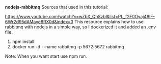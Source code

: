 **nodejs-rabbitmq**
Sources that used in this tutorial:

https://www.youtube.com/watch?v=wZbX_Qh8zbI&list=PL_f2F0Oyaj48lF-6Wr2d95dAMaye8RX0d&index=3
This resource explains how to use rabbitmq with nodejs in a simple way, so I dockerized it and added an .env file.

1. npm install
2. docker run -d --name rabbitmq -p 5672:5672 rabbitmq

Note: When you want start use npm run.
